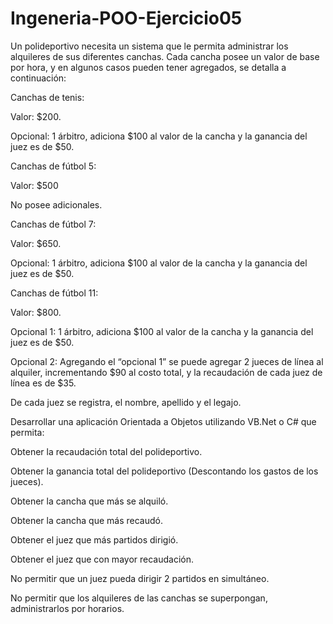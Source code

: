 # Ingeneria-POO-Ejercicio05

Un polideportivo necesita un sistema que le permita administrar los alquileres de sus diferentes canchas. Cada cancha posee un valor de base por hora, y en algunos casos pueden tener agregados, se detalla a continuación:

Canchas de tenis:

Valor: $200.

Opcional: 1 árbitro, adiciona $100 al valor de la cancha y la ganancia del juez es de $50.

Canchas de fútbol 5: 

Valor: $500

No posee adicionales.

Canchas de fútbol 7:

Valor: $650.

Opcional: 1 árbitro, adiciona $100 al valor de la cancha y la ganancia del juez es de $50.

Canchas de fútbol 11:

Valor: $800.

Opcional 1: 1 árbitro, adiciona $100 al valor de la cancha y la ganancia del juez es de $50.

Opcional 2: Agregando el “opcional 1” se puede agregar 2 jueces de línea al alquiler, incrementando $90 al costo total, y la recaudación de cada juez de línea es de $35. 

De cada juez se registra, el nombre, apellido y el legajo.

Desarrollar una aplicación Orientada a Objetos utilizando VB.Net o C# que permita:

Obtener la recaudación total del polideportivo.

Obtener la ganancia total del polideportivo (Descontando los gastos de los jueces).

Obtener la cancha que más se alquiló.

Obtener la cancha que más recaudó.

Obtener el juez que más partidos dirigió.

Obtener el juez que con mayor recaudación.

No permitir que un juez pueda dirigir 2 partidos en simultáneo.

No permitir que los alquileres de las canchas se superpongan, administrarlos por horarios.
